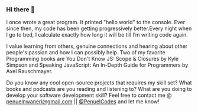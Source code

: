 ### Hi there 👋

 
I once wrote a great program. It printed "hello world" to the console. Ever since then, my code has been getting progressively better.Every night when I go to bed, I calculate exactly how long it will be till I’m writing code again. 


I value learning from others, genuine connections and hearing about other people's passion and how I can possibly help. 
Two of my favorite Programming books are You Don't Know JS: Scope & Closures  by Kyle Simpson and  Speaking JavaScript: An In-Depth Guide for Programmers by Axel Rauschmayer.




Do you know any cool open-source projects that requires my skill set?
What books and podcasts are you reading and listening to? What are you doing to develop your software development skill? Feel free to contact me @ penuelnwaneri@gmail.com || <a href="https://twitter.com/PenuelCodes">@PenuelCodes</a> and let me know!

<!--
**PenuelCodes/PenuelCodes** is a ✨ _special_ ✨ repository because its `README.md` (this file) appears on your GitHub profile.

Here are some ideas to get you started:

- 🔭 I’m currently working on ...
- 🌱 I’m currently learning ...
- 👯 I’m looking to collaborate on ...
- 🤔 I’m looking for help with ...
- 💬 Ask me about ...
- 📫 How to reach me: ...
- 😄 Pronouns: ...
- ⚡ Fun fact: ...
-->


